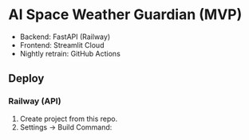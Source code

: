 # AI Space Weather Guardian (MVP)

- Backend: FastAPI (Railway)
- Frontend: Streamlit Cloud
- Nightly retrain: GitHub Actions

## Deploy

### Railway (API)
1. Create project from this repo.
2. Settings → Build Command:
